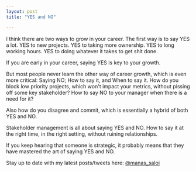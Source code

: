 ```yaml
---
layout: post
title: "YES and NO"

---
```


I think there are two ways to grow in your career. The first way is to say YES a lot. YES to new projects. YES to taking more ownership. YES to long working hours. YES to doing whatever it takes to get shit done.

If you are early in your career, saying YES is key to your growth.

But most people never learn the other way of career growth, which is even more critical: Saying NO; How to say it, and When to say it. How do you block low priority projects, which won't impact your metrics, without pissing off some key stakeholder? How to say NO to your manager when there is a need for it?

Also how do you disagree and commit, which is essentially a hybrid of both YES and NO.

Stakeholder management is all about saying YES and NO. How to say it at the right time, in the right setting, without ruining relationships.

If you keep hearing that someone is strategic, it probably means that they have mastered the art of saying YES and NO.

Stay up to date with my latest posts/tweets here: [@manas_saloi](http://twitter.com/manas_saloi)
